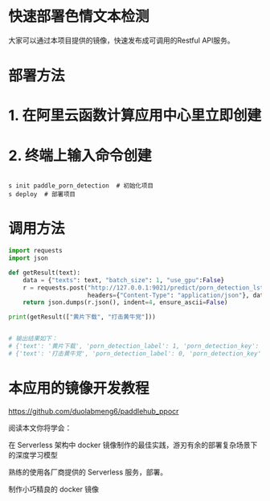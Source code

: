 # 快速部署色情文本检测

大家可以通过本项目提供的镜像，快速发布成可调用的Restful API服务。

# 部署方法

# 1. 在阿里云函数计算应用中心里立即创建

# 2. 终端上输入命令创建

```shell

s init paddle_porn_detection  # 初始化项目
s deploy  # 部署项目

```

# 调用方法

```python
import requests
import json

def getResult(text):
    data = {"texts": text, "batch_size": 1, "use_gpu":False}
    r = requests.post("http://127.0.0.1:9021/predict/porn_detection_lstm",
                      headers={"Content-Type": "application/json"}, data=json.dumps(data))
    return json.dumps(r.json(), indent=4, ensure_ascii=False)

print(getResult(["黄片下载", "打击黄牛党"]))


# 输出结果如下：
# {'text': '黄片下载', 'porn_detection_label': 1, 'porn_detection_key': 'porn', 'porn_probs': 0.9879, 'not_porn_probs': 0.0121}
# {'text': '打击黄牛党', 'porn_detection_label': 0, 'porn_detection_key': 'not_porn', 'porn_probs': 0.0004, 'not_porn_probs': 0.9996}

```

# 本应用的镜像开发教程

https://github.com/duolabmeng6/paddlehub_ppocr

阅读本文你将学会：

在 Serverless 架构中 docker 镜像制作的最佳实践，游刃有余的部署复杂场景下的深度学习模型

熟练的使用各厂商提供的 Serverless 服务，部署。

制作小巧精良的 docker 镜像